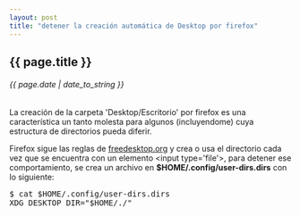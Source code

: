 ```yaml
---
layout: post
title: "detener la creación automática de Desktop por firefox"
---
```


## {{ page.title }}
###### {{ page.date | date_to_string }}

La creación de la carpeta 'Desktop/Escritorio' por firefox es una característica un tanto molesta para algunos (incluyendome) cuya estructura de directorios pueda diferir.

Firefox sigue las reglas de [freedesktop.org](http://www.freedesktop.org/wiki/Software/xdg-user-dirs) y crea o usa el directorio cada vez que se encuentra con un elemento &lt;input type='file'&gt;, para detener ese comportamiento, se crea un archivo en **$HOME/.config/user-dirs.dirs** con lo siguiente:

<pre class="sh_sh">
$ cat $HOME/.config/user-dirs.dirs
XDG_DESKTOP_DIR="$HOME/./"
</pre>
